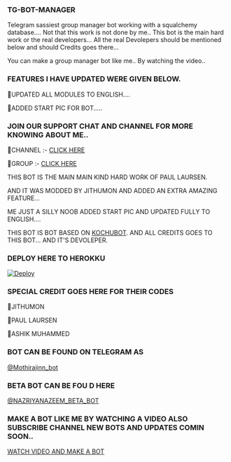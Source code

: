 ### TG-BOT-MANAGER

Telegram sassiest group manager bot working with a squalchemy database.... 
Not that this work is not done by me.. This bot is the main hard work or the real developers... 
All the real Devolepers should be mentioned below and should Credits goes there... 


You can make a group manager bot like me.. By watching the video.. 

### FEATURES I HAVE UPDATED WERE GIVEN BELOW.   

🔰UPDATED ALL MODULES TO ENGLISH.... 

🔰ADDED START PIC FOR BOT..... 



### JOIN OUR SUPPORT CHAT AND CHANNEL FOR MORE KNOWING ABOUT ME..   

🔰CHANNEL :- [CLICK HERE](https://t.me/NAZRIYANAZEEM_BETA) 

🔰GROUP :- [CLICK HERE](https://t.me/NAZRIYANAZEEMBETA) 



THIS BOT IS THE MAIN MAIN KIND HARD WORK OF PAUL LAURSEN. 

AND IT WAS MODDED BY JITHUMON AND ADDED AN EXTRA AMAZING FEATURE... 

ME JUST A SILLY NOOB ADDED START PIC AND UPDATED FULLY TO ENGLISH....

THIS BOT IS BOT BASED ON [KOCHUBOT](https://github.com/jithumon/tgbot). AND ALL CREDITS GOES TO THIS BOT... AND IT'S DEVOLEPER. 


### DEPLOY HERE TO HEROKKU

[![Deploy](https://www.herokucdn.com/deploy/button.svg)](https://www.heroku.com/deploy?template=https://github.com/JINN-OF-TG/TG-BOT) 

 
### SPECIAL CREDIT GOES HERE FOR THEIR CODES 

🔰JITHUMON 

🔰PAUL LAURSEN

🔰ASHIK MUHAMMED 

### BOT CAN BE FOUND ON TELEGRAM AS

[@Mothirajinn_bot](https://t.me/Mothirajinn_bot) 

### BETA BOT CAN BE FOU D HERE
[@NAZRIYANAZEEM_BETA_BOT](https://t.me/NAZRIYANAZEEM_BETA_BOT) 


### MAKE A BOT LIKE ME BY WATCHING A VIDEO ALSO SUBSCRIBE CHANNEL NEW BOTS AND UPDATES COMIN SOON.. 

[WATCH VIDEO AND MAKE A BOT](https://youtu.be/q92-LTGwn9k) 


